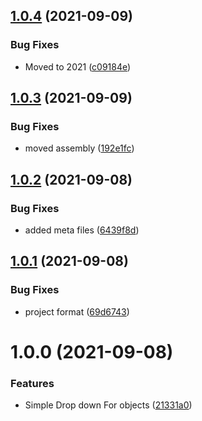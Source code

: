 ## [1.0.4](https://github.com/haitheredavid/unity-uikits/compare/v1.0.3...v1.0.4) (2021-09-09)


### Bug Fixes

* Moved to 2021 ([c09184e](https://github.com/haitheredavid/unity-uikits/commit/c09184e49639938efce2139f5345510fdcea6e6c))

## [1.0.3](https://github.com/haitheredavid/unity-uikits/compare/v1.0.2...v1.0.3) (2021-09-09)


### Bug Fixes

* moved assembly ([192e1fc](https://github.com/haitheredavid/unity-uikits/commit/192e1fc9f2175d20db1949653f8f61c369cf70c4))

## [1.0.2](https://github.com/haitheredavid/unity-uikits/compare/v1.0.1...v1.0.2) (2021-09-08)


### Bug Fixes

* added meta files ([6439f8d](https://github.com/haitheredavid/unity-uikits/commit/6439f8d1f00c526a1b14ce5fb8fbb1bc76472a4b))

## [1.0.1](https://github.com/haitheredavid/unity-uikits/compare/v1.0.0...v1.0.1) (2021-09-08)


### Bug Fixes

* project format ([69d6743](https://github.com/haitheredavid/unity-uikits/commit/69d6743cf5d140c516efef3b5c3ee447fd54da4c))

# 1.0.0 (2021-09-08)


### Features

* Simple Drop down For objects ([21331a0](https://github.com/haitheredavid/unity-uikits/commit/21331a06b6196db4059b7d923c648b2b0c86b71a))
